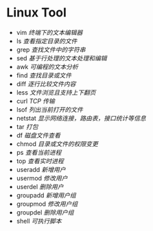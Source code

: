 # Linux Tool

- vim _终端下的文本编辑器_
- ls _查看指定目录的文件_
- grep _查找文件中的字符串_
- sed _基于行处理的文本处理和编辑_
- awk _可编程的文本分析_
- find _查找目录或文件_
- diff _逐行比较文件内容_
- less _文件浏览且支持上下翻页_
- curl _TCP 传输_
- lsof _列出当前打开的文件_
- netstat _显示网络连接，路由表，接口统计等信息_
- tar _打包_
- df _磁盘文件查看_
- chmod _目录或文件的权限变更_
- ps _查看当前进程_
- top _查看实时进程_
- useradd _新增用户_
- usermod _修改用户_
- userdel _删除用户_
- groupadd _新增用户组_
- groupmod _修改用户组_
- groupdel _删除用户组_
- shell _可执行脚本_
